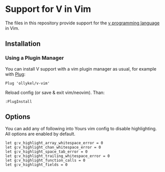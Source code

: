 # Support for V in Vim
The files in this repository provide support for the [v programming language](https://vlang.io) in Vim.

## Installation

### Using a Plugin Manager

You can install V support with a vim plugin manager as usual, for example with [Plug](https://github.com/junegunn/vim-plug):

```vim
Plug 'ollykel/v-vim'

```
Reload config (or save & exit vim/neovim). Than:
```vim
:PlugInstall
```

## Options
You can add any of following into Yours vim config to disable highlighting. All options are enabled by default.

```vim
let g:v_highlight_array_whitespace_error = 0
let g:v_highlight_chan_whitespace_error = 0
let g:v_highlight_space_tab_error = 0
let g:v_highlight_trailing_whitespace_error = 0
let g:v_highlight_function_calls = 0
let g:v_highlight_fields = 0
```
